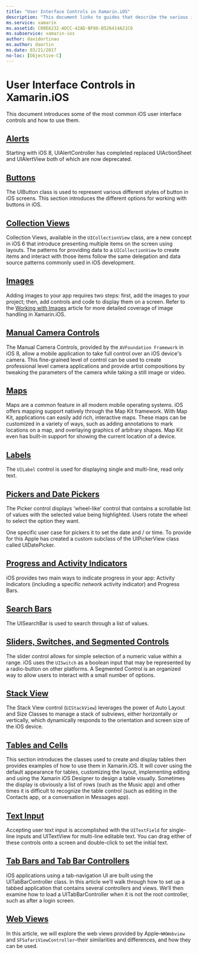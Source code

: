 ```yaml
---
title: "User Interface Controls in Xamarin.iOS"
description: "This document links to guides that describe the various iOS user interface controls available to Xamarin.iOS developers. Linked content discusses alerts, buttons, collection views, images, manual camera controls, maps, labels, pickers, date pickers, and more."
ms.service: xamarin
ms.assetid: C00EA232-ADCC-42AD-BF86-B526414A21C6
ms.subservice: xamarin-ios
author: davidortinau
ms.author: daortin
ms.date: 03/21/2017
no-loc: [Objective-C]
---
```


# User Interface Controls in Xamarin.iOS

This document introduces some of the most common iOS user interface controls and how to use them.

## [Alerts](alerts.md)

Starting with iOS 8, UIAlertController has completed replaced UIActionSheet and UIAlertView both of which are now deprecated.

## [Buttons](buttons.md)

The UIButton class is used to represent various different styles of button in iOS screens. This section introduces the different options for working with buttons in iOS.

## [Collection Views](uicollectionview.md)

Collection Views, available in the `UICollectionView` class, are a
new concept in iOS 6 that introduce presenting multiple items on the screen using layouts. The patterns for providing data to a `UICollectionView` to create items and interact with those items follow the same delegation and data source patterns commonly used in iOS
development.

## [Images](image.md)

Adding images to your app requires two steps: first, add the images to your project; then, add controls and code to display them on a screen. Refer to the [Working with Images](~/ios/app-fundamentals/images-icons/index.md) article for more detailed coverage of image handling in Xamarin.iOS.

## [Manual Camera Controls](intro-to-manual-camera-controls.md)

The Manual Camera Controls, provided by the `AVFoundation Framework` in iOS 8, allow a mobile application to take full control over an iOS device's camera. This fine-grained level of control can be used to create professional level camera applications and provide artist compositions by tweaking the parameters of the camera while taking a still image or video.

## [Maps](ios-maps/index.md)

Maps are a common feature in all modern mobile operating systems. iOS offers mapping support natively through the Map Kit framework. With Map Kit, applications can easily add rich, interactive maps. These maps can be customized in a variety of ways, such as adding annotations to mark locations on a map, and overlaying graphics of arbitrary shapes. Map Kit even has built-in support for showing the current location of a device.

## [Labels](labels.md)

The `UILabel` control is used for displaying single and multi-line, read only text.

## [Pickers and Date Pickers](picker.md)

The Picker control displays 'wheel-like' control that contains a scrollable list of values with the selected value being highlighted. Users rotate the wheel to select the option they want.

One specific user case for pickers it to set the date and / or time. To provide for this Apple has created a custom subclass of the UIPickerView class called UIDatePicker.

## [Progress and Activity Indicators](progress-activity-indicator.md)

iOS provides two main ways to  indicate progress in your app: Activity Indicators (including a specific _network_ activity indicator) and Progress Bars.

## [Search Bars](searchbar.md)

The UISearchBar is used to search through a list of values.

## [Sliders, Switches, and Segmented Controls](slider-switch-segmented-controls.md)

The slider control allows for simple selection of a numeric value within a range. iOS uses the `UISwitch` as a boolean input that may be represented by a radio-button on other platforms. A Segmented Control is an organized way to allow users to interact with a small number of options.

## [Stack View](uistackview.md)

The Stack View control (`UIStackView`) leverages the power of Auto Layout and Size Classes to manage a stack of subviews, either horizontally or vertically, which dynamically responds to the orientation and screen size of the iOS device.

## [Tables and Cells](tables/index.md)

This section introduces the classes used to create and display tables then provides examples of how to use them in Xamarin.iOS. It will cover using the default appearance for tables, customizing the layout, implementing editing and using the Xamarin iOS Designer to design a table visually. Sometimes the display is obviously a list of rows (such as the Music app) and other times it is difficult to recognize the table control (such as editing in the Contacts app, or a conversation in Messages app).

## [Text Input](text-input.md)

Accepting user text input is accomplished with the `UITextField` for single-line inputs and UITextView for multi-line editable text. You can drag either of these controls onto a screen and double-click to set the initial text.

## [Tab Bars and Tab Bar Controllers](creating-tabbed-applications.md)

iOS applications using a tab-navigation UI are built using the UITabBarController class. In this article we’ll walk through how to set up a tabbed application that contains several controllers and views. We’ll then examine how to load a UITabBarController when it is not the root controller, such as after a login screen.

## [Web Views](webview.md)

In this article, we will explore the web views provided by Apple–`WKWebview` and `SFSafariViewController`–their similarities and differences, and how they can be used.
